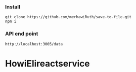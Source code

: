 ### Install

```
git clone https://github.com/merhawiRuth/save-to-file.git
npm i
```

### API end point

```
http://localhost:3005/data
```
# HowiElireactservice
